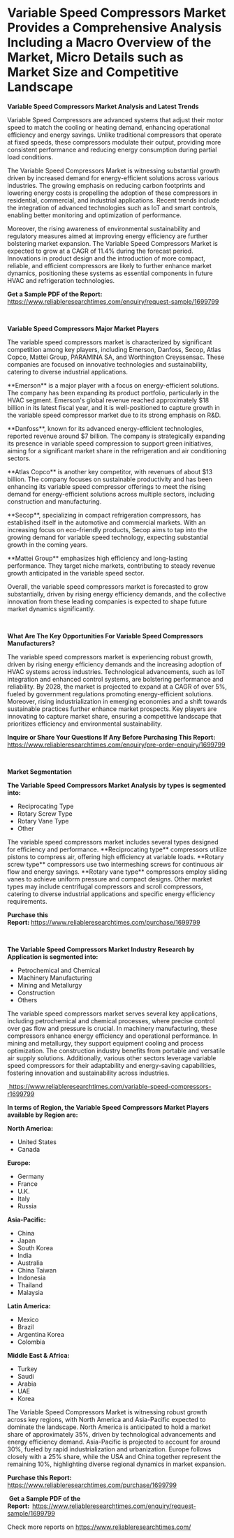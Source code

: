 <p><h1>Variable Speed Compressors Market Provides a Comprehensive Analysis Including a Macro Overview of the Market, Micro Details such as Market Size and Competitive Landscape</h1></p><p><strong>Variable Speed Compressors Market Analysis and Latest Trends</strong></p>
<p><p>Variable Speed Compressors are advanced systems that adjust their motor speed to match the cooling or heating demand, enhancing operational efficiency and energy savings. Unlike traditional compressors that operate at fixed speeds, these compressors modulate their output, providing more consistent performance and reducing energy consumption during partial load conditions.</p><p>The Variable Speed Compressors Market is witnessing substantial growth driven by increased demand for energy-efficient solutions across various industries. The growing emphasis on reducing carbon footprints and lowering energy costs is propelling the adoption of these compressors in residential, commercial, and industrial applications. Recent trends include the integration of advanced technologies such as IoT and smart controls, enabling better monitoring and optimization of performance.</p><p>Moreover, the rising awareness of environmental sustainability and regulatory measures aimed at improving energy efficiency are further bolstering market expansion. The Variable Speed Compressors Market is expected to grow at a CAGR of 11.4% during the forecast period. Innovations in product design and the introduction of more compact, reliable, and efficient compressors are likely to further enhance market dynamics, positioning these systems as essential components in future HVAC and refrigeration technologies.</p></p>
<p><strong>Get a Sample PDF of the Report:&nbsp;</strong> <a href="https://www.reliableresearchtimes.com/enquiry/request-sample/1699799?utm_campaign=2207&utm_medium=2&utm_source=Github&utm_content=ia&utm_term=09042025&utm_id=variable-speed-compressors">https://www.reliableresearchtimes.com/enquiry/request-sample/1699799</a></p>
<p>&nbsp;</p>
<p><strong>Variable Speed Compressors Major Market Players</strong></p>
<p><p>The variable speed compressors market is characterized by significant competition among key players, including Emerson, Danfoss, Secop, Atlas Copco, Mattei Group, PARAMINA SA, and Worthington Creyssensac. These companies are focused on innovative technologies and sustainability, catering to diverse industrial applications.</p><p>**Emerson** is a major player with a focus on energy-efficient solutions. The company has been expanding its product portfolio, particularly in the HVAC segment. Emerson's global revenue reached approximately $18 billion in its latest fiscal year, and it is well-positioned to capture growth in the variable speed compressor market due to its strong emphasis on R&D.</p><p>**Danfoss**, known for its advanced energy-efficient technologies, reported revenue around $7 billion. The company is strategically expanding its presence in variable speed compression to support green initiatives, aiming for a significant market share in the refrigeration and air conditioning sectors.</p><p>**Atlas Copco** is another key competitor, with revenues of about $13 billion. The company focuses on sustainable productivity and has been enhancing its variable speed compressor offerings to meet the rising demand for energy-efficient solutions across multiple sectors, including construction and manufacturing.</p><p>**Secop**, specializing in compact refrigeration compressors, has established itself in the automotive and commercial markets. With an increasing focus on eco-friendly products, Secop aims to tap into the growing demand for variable speed technology, expecting substantial growth in the coming years.</p><p>**Mattei Group** emphasizes high efficiency and long-lasting performance. They target niche markets, contributing to steady revenue growth anticipated in the variable speed sector.</p><p>Overall, the variable speed compressors market is forecasted to grow substantially, driven by rising energy efficiency demands, and the collective innovation from these leading companies is expected to shape future market dynamics significantly.</p></p>
<p>&nbsp;</p>
<p><strong>What Are The Key Opportunities For Variable Speed Compressors Manufacturers?</strong></p>
<p><p>The variable speed compressors market is experiencing robust growth, driven by rising energy efficiency demands and the increasing adoption of HVAC systems across industries. Technological advancements, such as IoT integration and enhanced control systems, are bolstering performance and reliability. By 2028, the market is projected to expand at a CAGR of over 5%, fueled by government regulations promoting energy-efficient solutions. Moreover, rising industrialization in emerging economies and a shift towards sustainable practices further enhance market prospects. Key players are innovating to capture market share, ensuring a competitive landscape that prioritizes efficiency and environmental sustainability.</p></p>
<p><strong>Inquire or Share Your Questions If Any Before Purchasing This Report:</strong> <a href="https://www.reliableresearchtimes.com/enquiry/pre-order-enquiry/1699799?utm_campaign=2207&utm_medium=2&utm_source=Github&utm_content=ia&utm_term=09042025&utm_id=variable-speed-compressors">https://www.reliableresearchtimes.com/enquiry/pre-order-enquiry/1699799</a></p>
<p>&nbsp;</p>
<p><strong>Market Segmentation</strong></p>
<p><strong>The Variable Speed Compressors Market Analysis by types is segmented into:</strong></p>
<p><ul><li>Reciprocating Type</li><li>Rotary Screw Type</li><li>Rotary Vane Type</li><li>Other</li></ul></p>
<p><p>The variable speed compressors market includes several types designed for efficiency and performance. **Reciprocating type** compressors utilize pistons to compress air, offering high efficiency at variable loads. **Rotary screw type** compressors use two intermeshing screws for continuous air flow and energy savings. **Rotary vane type** compressors employ sliding vanes to achieve uniform pressure and compact designs. Other market types may include centrifugal compressors and scroll compressors, catering to diverse industrial applications and specific energy efficiency requirements.</p></p>
<p><strong>Purchase this Report:&nbsp;</strong><a href="https://www.reliableresearchtimes.com/purchase/1699799?utm_campaign=2207&utm_medium=2&utm_source=Github&utm_content=ia&utm_term=09042025&utm_id=variable-speed-compressors">https://www.reliableresearchtimes.com/purchase/1699799</a></p>
<p>&nbsp;</p>
<p><strong>The Variable Speed Compressors Market Industry Research by Application is segmented into:</strong></p>
<p><ul><li>Petrochemical and Chemical</li><li>Machinery Manufacturing</li><li>Mining and Metallurgy</li><li>Construction</li><li>Others</li></ul></p>
<p><p>The variable speed compressors market serves several key applications, including petrochemical and chemical processes, where precise control over gas flow and pressure is crucial. In machinery manufacturing, these compressors enhance energy efficiency and operational performance. In mining and metallurgy, they support equipment cooling and process optimization. The construction industry benefits from portable and versatile air supply solutions. Additionally, various other sectors leverage variable speed compressors for their adaptability and energy-saving capabilities, fostering innovation and sustainability across industries.</p></p>
<p><a href="https://www.reliableresearchtimes.com/variable-speed-compressors-r1699799?utm_campaign=2207&utm_medium=2&utm_source=Github&utm_content=ia&utm_term=09042025&utm_id=variable-speed-compressors">&nbsp;https://www.reliableresearchtimes.com/variable-speed-compressors-r1699799</a></p>
<p><strong>In terms of Region, the Variable Speed Compressors Market Players available by Region are:</strong></p>
<p>
    <p> <strong> North America: </strong>
        <ul>
            <li>United States</li>
            <li>Canada</li>
        </ul>
        </p> 
    <p> <strong> Europe: </strong>
        <ul>
            <li>Germany</li>
            <li>France</li>
            <li>U.K.</li>
            <li>Italy</li>
            <li>Russia</li>
        </ul>
        </p> 
    <p> <strong> Asia-Pacific: </strong>
        <ul>
            <li>China</li>
            <li>Japan</li>
            <li>South Korea</li>
            <li>India</li>
            <li>Australia</li>
            <li>China Taiwan</li>
            <li>Indonesia</li>
            <li>Thailand</li>
            <li>Malaysia</li>
        </ul>
        </p> 
    <p> <strong> Latin America: </strong>
        <ul>
            <li>Mexico</li>
            <li>Brazil</li>
            <li>Argentina Korea</li>
            <li>Colombia</li>
        </ul>
        </p> 
    <p> <strong> Middle East & Africa: </strong>
        <ul>
            <li>Turkey</li>
            <li>Saudi</li>
            <li>Arabia</li>
            <li>UAE</li>
            <li>Korea</li>
        </ul>
    </p>
    </p>
<p><p>The Variable Speed Compressors Market is witnessing robust growth across key regions, with North America and Asia-Pacific expected to dominate the landscape. North America is anticipated to hold a market share of approximately 35%, driven by technological advancements and energy efficiency demand. Asia-Pacific is projected to account for around 30%, fueled by rapid industrialization and urbanization. Europe follows closely with a 25% share, while the USA and China together represent the remaining 10%, highlighting diverse regional dynamics in market expansion.</p></p>
<p><strong>Purchase this Report: </strong><a href="https://www.reliableresearchtimes.com/purchase/1699799?utm_campaign=2207&utm_medium=2&utm_source=Github&utm_content=ia&utm_term=09042025&utm_id=variable-speed-compressors">https://www.reliableresearchtimes.com/purchase/1699799</a></p>
<p>&nbsp;<strong>Get a Sample PDF of the Report:&nbsp;&nbsp;</strong><a href="https://www.reliableresearchtimes.com/enquiry/request-sample/1699799?utm_campaign=2207&utm_medium=2&utm_source=Github&utm_content=ia&utm_term=09042025&utm_id=variable-speed-compressors">https://www.reliableresearchtimes.com/enquiry/request-sample/1699799</a></p>
<p><strong></strong></p>
<p>Check more reports on <a href="https://www.reliableresearchtimes.com/?utm_campaign=2207&utm_medium=2&utm_source=Github&utm_content=ia&utm_term=09042025&utm_id=variable-speed-compressors">https://www.reliableresearchtimes.com/</a></p>
